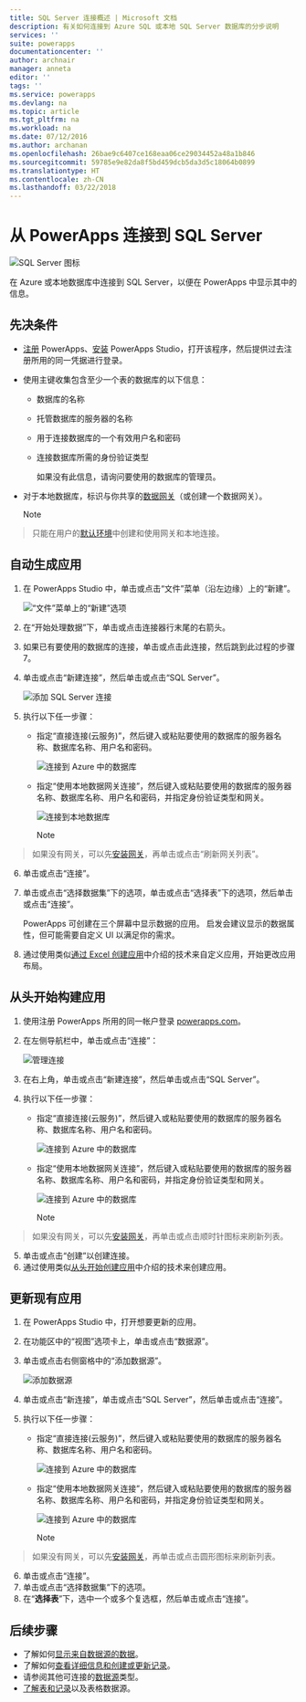 ```yaml
---
title: SQL Server 连接概述 | Microsoft 文档
description: 有关如何连接到 Azure SQL 或本地 SQL Server 数据库的分步说明
services: ''
suite: powerapps
documentationcenter: ''
author: archnair
manager: anneta
editor: ''
tags: ''
ms.service: powerapps
ms.devlang: na
ms.topic: article
ms.tgt_pltfrm: na
ms.workload: na
ms.date: 07/12/2016
ms.author: archanan
ms.openlocfilehash: 26bae9c6407ce168eaa06ce29034452a48a1b846
ms.sourcegitcommit: 59785e9e82da8f5bd459dcb5da3d5c18064b0899
ms.translationtype: HT
ms.contentlocale: zh-CN
ms.lasthandoff: 03/22/2018
---
```

# <a name="connect-to-sql-server-from-powerapps"></a>从 PowerApps 连接到 SQL Server
![SQL Server 图标](./media/connection-azure-sqldatabase/sqlicon.png)

在 Azure 或本地数据库中连接到 SQL Server，以便在 PowerApps 中显示其中的信息。

## <a name="prerequisites"></a>先决条件

* [注册](../../signup-for-powerapps.md) PowerApps、[安装](http://aka.ms/powerappsinstall) PowerApps Studio，打开该程序，然后提供过去注册所用的同一凭据进行登录。
* 使用主键收集包含至少一个表的数据库的以下信息：
  
  * 数据库的名称
  * 托管数据库的服务器的名称
  * 用于连接数据库的一个有效用户名和密码
  * 连接数据库所需的身份验证类型
    
    如果没有此信息，请询问要使用的数据库的管理员。
* 对于本地数据库，标识与你共享的[数据网关](../gateway-management.md)（或创建一个数据网关）。
  
    > [!NOTE]
> 只能在用户的[默认环境](../working-with-environments.md)中创建和使用网关和本地连接。

## <a name="generate-an-app-automatically"></a>自动生成应用
1. 在 PowerApps Studio 中，单击或点击“文件”菜单（沿左边缘）上的“新建”。
   
    ![“文件”菜单上的“新建”选项](./media/connection-azure-sqldatabase/file-new.png)
2. 在“开始处理数据”下，单击或点击连接器行末尾的右箭头。
3. 如果已有要使用的数据库的连接，单击或点击此连接，然后跳到此过程的步骤 7。
4. 单击或点击“新建连接”，然后单击或点击“SQL Server”。
   
    ![添加 SQL Server 连接](./media/connection-azure-sqldatabase/add-sql-connection.png)
5. 执行以下任一步骤：
   
   * 指定“直接连接(云服务)”，然后键入或粘贴要使用的数据库的服务器名称、数据库名称、用户名和密码。
     
       ![连接到 Azure 中的数据库](./media/connection-azure-sqldatabase/connect-azure.png)
   * 指定“使用本地数据网关连接”，然后键入或粘贴要使用的数据库的服务器名称、数据库名称、用户名和密码，并指定身份验证类型和网关。
     
       ![连接到本地数据库](./media/connection-azure-sqldatabase/connect-onprem.png)
     
       > [!NOTE]
> 如果没有网关，可以先[安装网关](../gateway-reference.md)，再单击或点击“刷新网关列表”。
6. 单击或点击“连接”。
7. 单击或点击“选择数据集”下的选项，单击或点击“选择表”下的选项，然后单击或点击“连接”。
   
    PowerApps 可创建在三个屏幕中显示数据的应用。 启发会建议显示的数据属性，但可能需要自定义 UI 以满足你的需求。
8. 通过使用类似[通过 Excel 创建应用](../get-started-create-from-data.md)中介绍的技术来自定义应用，开始更改应用布局。

## <a name="build-an-app-from-scratch"></a>从头开始构建应用
1. 使用注册 PowerApps 所用的同一帐户登录 [powerapps.com](https://web.powerapps.com)。
2. 在左侧导航栏中，单击或点击“连接”：  
   
    ![管理连接](./media/connection-azure-sqldatabase/manage-connections.png)
3. 在右上角，单击或点击“新建连接”，然后单击或点击“SQL Server”。
4. 执行以下任一步骤：
   
   * 指定“直接连接(云服务)”，然后键入或粘贴要使用的数据库的服务器名称、数据库名称、用户名和密码。
     
       ![连接到 Azure 中的数据库](./media/connection-azure-sqldatabase/connect-azure-portal.png)
   * 指定“使用本地数据网关连接”，然后键入或粘贴要使用的数据库的服务器名称、数据库名称、用户名和密码，并指定身份验证类型和网关。
     
       ![连接到 Azure 中的数据库](./media/connection-azure-sqldatabase/connect-onprem-portal.png)
     
       > [!NOTE]
> 如果没有网关，可以先[安装网关](../gateway-reference.md)，再单击或点击顺时针图标来刷新列表。
5. 单击或点击“创建”以创建连接。
6. 通过使用类似[从头开始创建应用](../get-started-create-from-blank.md)中介绍的技术来创建应用。

## <a name="update-an-existing-app"></a>更新现有应用
1. 在 PowerApps Studio 中，打开想要更新的应用。
2. 在功能区中的“视图”选项卡上，单击或点击“数据源”。
3. 单击或点击右侧窗格中的“添加数据源”。
   
    ![添加数据源](./media/connection-azure-sqldatabase/add-data-source.png)
4. 单击或点击“新连接”，单击或点击“SQL Server”，然后单击或点击“连接”。
5. 执行以下任一步骤：
   
   * 指定“直接连接(云服务)”，然后键入或粘贴要使用的数据库的服务器名称、数据库名称、用户名和密码。
     
       ![连接到 Azure 中的数据库](./media/connection-azure-sqldatabase/connect-azure-fromblank.png)
   * 指定“使用本地数据网关连接”，然后键入或粘贴要使用的数据库的服务器名称、数据库名称、用户名和密码，并指定身份验证类型和网关。
     
       ![连接到 Azure 中的数据库](./media/connection-azure-sqldatabase/connect-onprem-fromblank.png)
     
       > [!NOTE]
> 如果没有网关，可以先[安装网关](../gateway-reference.md)，再单击或点击圆形图标来刷新列表。
6. 单击或点击“连接”。
7. 单击或点击“选择数据集”下的选项。
8. 在“**选择表**”下，选中一个或多个复选框，然后单击或点击“连接”。

## <a name="next-steps"></a>后续步骤
* 了解如何[显示来自数据源的数据](../add-gallery.md)。
* 了解如何[查看详细信息和创建或更新记录](../add-form.md)。
* 请参阅其他可连接的[数据源](../connections-list.md)类型。  
* [了解表和记录](../working-with-tables.md)以及表格数据源。

<!--NotAvailableYet
## View the available functions ##
This connection includes the following functions:

| Function Name |  Description |
| --- | --- |
|[GetItems](connection-azure-sqldatabase.md#getitems) | Retrieves rows from a SQL table |
|[PostItem](connection-azure-sqldatabase.md#postitem) | Inserts a new row into a SQL table |
|[GetItem](connection-azure-sqldatabase.md#getitem) | Retrieves a single row from a SQL table |
|[DeleteItem](connection-azure-sqldatabase.md#deleteitem) | Deletes a row from a SQL table |
|[PatchItem](connection-azure-sqldatabase.md#patchitem) | Updates an existing row in a SQL table |
|[GetTables](connection-azure-sqldatabase.md#gettables) | Retrieves tables from a SQL database |

### GetItems
Get rows: Retrieves rows from a SQL table

#### Input properties

| Name| Data Type|Required|Description|
| ---|---|---|---|
|table|string|yes|Name of SQL table|
|$skip|integer|no|Number of entries to skip (default = 0)|
|$top|integer|no|Maximum number of entries to retrieve (default = 256)|
|$filter|string|no|An ODATA filter query to restrict the number of entries|
|$orderby|string|no|An ODATA orderBy query for specifying the order of entries|

### PostItem
Insert row: Inserts a new row into a SQL table

#### Input properties

| Name| Data Type|Required|Description|
| ---|---|---|---|
|table|string|yes|Name of SQL table|
|item| |yes|Row to insert into the specified table in SQL|

#### Output properties

| Property Name | Data Type | Required | Description |
|---|---|---|---|
|value|array|No | |


### GetItem
Get row: Retrieves a single row from a SQL table

#### Input properties

| Name| Data Type|Required|Description|
| ---|---|---|---|
|table|string|yes|Name of SQL table|
|id|string|yes|Unique identifier of the row to retrieve|

#### Output properties

| Property Name | Data Type | Required | Description |
|---|---|---|---|
|ItemInternalId|string|No | |


### DeleteItem
Delete row: Deletes a row from a SQL table

#### Input properties

| Name| Data Type|Required|Description|
| ---|---|---|---|
|table|string|yes|Name of SQL table|
|id|string|yes|Unique identifier of the row to delete|

#### Output properties
None.

### PatchItem
Update row: Updates an existing row in a SQL table

#### Input properties

| Name| Data Type|Required|Description|
| ---|---|---|---|
|table|string|yes|Name of SQL table|
|id|string|yes|Unique identifier of the row to update|
|item| |yes|Row with updated values|

#### Output properties

| Property Name | Data Type | Required | Description |
|---|---|---|---|
|ItemInternalId|string|No | &nbsp; |


### GetTables
Get tables: Retrieves tables from a SQL database

#### Input properties
None.

#### Output properties

| Property Name | Data Type | Required | Description |
|---|---|---|---|
|value|array|No | Can output the Name and DisplayName properties |

### ExecuteProcedure
Execute stored procedure: Executes a stored procedure in SQL

#### Input properties

| Name| Data Type|Required|Description|
| ---|---|---|---|
|procedure|string|yes|Procedure name|
|parameters| |yes|Input parameters|

#### Output properties
Result of the stored procedure execution.

| Property Name | Data Type | Required | Description |
|---|---|---|---|
|OutputParameters|object|No | Output parameter values |
|ReturnCode|integer|No | Return code of a procedure |
|ResultSets|object|No | Result sets|

-->
